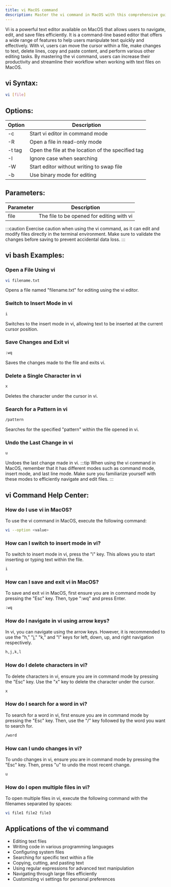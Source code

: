 ```yaml
---
title: vi MacOS command
description: Master the vi command in MacOS with this comprehensive guide. Learn how to navigate, edit, and save files efficiently using this powerful text editor.
---
```


Vi is a powerful text editor available on MacOS that allows users to navigate, edit, and save files efficiently. It is a command-line based editor that offers a wide range of features to help users manipulate text quickly and effectively. With vi, users can move the cursor within a file, make changes to text, delete lines, copy and paste content, and perform various other editing tasks. By mastering the vi command, users can increase their productivity and streamline their workflow when working with text files on MacOS.

## vi Syntax:
```bash
vi [file]
```
## Options:
| Option  | Description                   |
|---------|-------------------------------|
| -c      | Start vi editor in command mode      |
| -R      | Open a file in read-only mode    |
| -t tag  | Open the file at the location of the specified tag    |
| -I      | Ignore case when searching     |
| -W      | Start editor without writing to swap file    |
| -b      | Use binary mode for editing    |

## Parameters:
| Parameter  | Description                   |
|------------|-------------------------------|
| file       | The file to be opened for editing with vi    |

:::caution
Exercise caution when using the vi command, as it can edit and modify files directly in the terminal environment. Make sure to validate the changes before saving to prevent accidental data loss.
:::
## vi bash Examples:
### Open a File Using vi
```bash
vi filename.txt
```
Opens a file named "filename.txt" for editing using the vi editor.

### Switch to Insert Mode in vi
```bash
i
```
Switches to the insert mode in vi, allowing text to be inserted at the current cursor position.

### Save Changes and Exit vi
```bash
:wq
```
Saves the changes made to the file and exits vi.

### Delete a Single Character in vi
```bash
x
```
Deletes the character under the cursor in vi.

### Search for a Pattern in vi
```bash
/pattern
```
Searches for the specified "pattern" within the file opened in vi.

### Undo the Last Change in vi
```bash
u
```
Undoes the last change made in vi.
:::tip
When using the vi command in MacOS, remember that it has different modes such as command mode, insert mode, and last line mode. Make sure you familiarize yourself with these modes to efficiently navigate and edit files.
:::

## vi Command Help Center:

### How do I use vi in MacOS?
To use the vi command in MacOS, execute the following command:
```bash
vi --option <value>
```

### How can I switch to insert mode in vi?
To switch to insert mode in vi, press the "i" key. This allows you to start inserting or typing text within the file.
```bash
i
```

### How can I save and exit vi in MacOS?
To save and exit vi in MacOS, first ensure you are in command mode by pressing the "Esc" key. Then, type ":wq" and press Enter.
```bash
:wq
```

### How do I navigate in vi using arrow keys?
In vi, you can navigate using the arrow keys. However, it is recommended to use the "h," "j," "k," and "l" keys for left, down, up, and right navigation respectively.
```bash
h,j,k,l
```

### How do I delete characters in vi?
To delete characters in vi, ensure you are in command mode by pressing the "Esc" key. Use the "x" key to delete the character under the cursor.
```bash
x
```

### How do I search for a word in vi?
To search for a word in vi, first ensure you are in command mode by pressing the "Esc" key. Then, use the "/" key followed by the word you want to search for.
```bash
/word
```

### How can I undo changes in vi?
To undo changes in vi, ensure you are in command mode by pressing the "Esc" key. Then, press "u" to undo the most recent change.
```bash
u
```

### How do I open multiple files in vi?
To open multiple files in vi, execute the following command with the filenames separated by spaces:
```bash
vi file1 file2 file3
```
## Applications of the vi command

- Editing text files
- Writing code in various programming languages
- Configuring system files
- Searching for specific text within a file
- Copying, cutting, and pasting text
- Using regular expressions for advanced text manipulation
- Navigating through large files efficiently
- Customizing vi settings for personal preferences